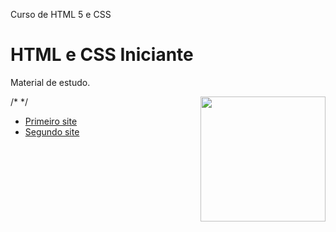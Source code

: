 Curso de HTML 5 e CSS

 # HTML e CSS Iniciante

Material de estudo.

/*
<img align="right" src="images/mascote-html5.png" width="200">
*/


* [Primeiro site](https://calebesoares.github.io/html-css/modulo_02/desafio10/android-02/android.html)
* [Segundo site](https://calebesoares.github.io/html-css/desafios/desafio12/index.html)


